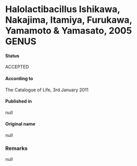 # Halolactibacillus Ishikawa, Nakajima, Itamiya, Furukawa, Yamamoto & Yamasato, 2005 GENUS

#### Status
ACCEPTED

#### According to
The Catalogue of Life, 3rd January 2011

#### Published in
null

#### Original name
null

### Remarks
null